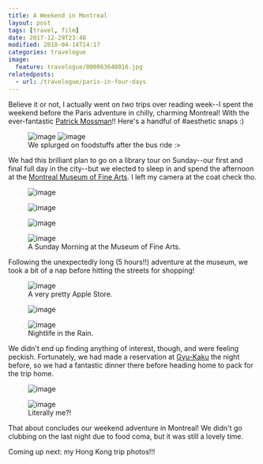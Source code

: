 ```yaml
---
title: A Weekend in Montreal
layout: post
tags: [travel, film]
date: 2017-12-29T23:48
modified: 2018-04-14T14:17
categories: travelogue
image:
  feature: travelogue/000063640016.jpg
relatedposts:
  - url: /travelogue/paris-in-four-days
---
```


Believe it or not, I actually went on _two_ trips over reading week--I spent the weekend before the Paris adventure in chilly, charming Montreal! With the ever-fantastic [Patrick Mossman](https://www.facebook.com/patrick.mossman)!! Here's a handful of #aesthetic snaps :)

<figure class="half">
	<img src="/images/travelogue/a-weekend-in-montreal/000063640001.jpg" alt="image">
	<img src="/images/travelogue/a-weekend-in-montreal/000063640002.jpg" alt="image">
	<figcaption>We splurged on foodstuffs after the bus ride :></figcaption>
</figure>

We had this brilliant plan to go on a library tour on Sunday--our first and final full day in the city--but we elected to sleep in and spend the afternoon at the [Montreal Museum of Fine Arts](https://www.mbam.qc.ca/en/). I left my camera at the coat check tho.

<figure>
  <img src="/images/travelogue/a-weekend-in-montreal/000063640007.jpg" alt="image">
  </figure>

<figure>
  <img src="/images/travelogue/a-weekend-in-montreal/000063640003.jpg" alt="image">
</figure>

<figure>
  <img src="/images/travelogue/a-weekend-in-montreal/000063640004.jpg" alt="image">
</figure>

<figure>
  <img src="/images/travelogue/a-weekend-in-montreal/000063640006.jpg" alt="image">
  <figcaption>A Sunday Morning at the Museum of Fine Arts.</figcaption>
</figure>

Following the unexpectedly long (5 hours!!) adventure at the museum, we took a bit of a nap before hitting the streets for shopping!

<figure>
  <img src="/images/travelogue/a-weekend-in-montreal/000063640010.jpg" alt="image">
  <figcaption>A very pretty Apple Store.</figcaption>
</figure>

<figure>
  <img src="/images/travelogue/a-weekend-in-montreal/000063640009.jpg" alt="image">
</figure>

<figure>
  <img src="/images/travelogue/a-weekend-in-montreal/000063640012.jpg" alt="image">
  <figcaption>Nightlife in the Rain.</figcaption>
</figure>

We didn't end up finding anything of interest, though, and were feeling peckish. Fortunately, we had made a reservation at [Gyu-Kaku](http://www.gyu-kaku.com/montreal/) the night before, so we had a fantastic dinner there before heading home to pack for the trip home.

<figure>
  <img src="/images/travelogue/a-weekend-in-montreal/000063640013.jpg" alt="image">
</figure>

<figure>
  <img src="/images/travelogue/a-weekend-in-montreal/000063640015.jpg" alt="image">
  <figcaption>Literally me?!</figcaption>
</figure>

That about concludes our weekend adventure in Montreal! We didn't go clubbing on the last night due to food coma, but it was still a lovely time.

Coming up next: my Hong Kong trip photos!!!
